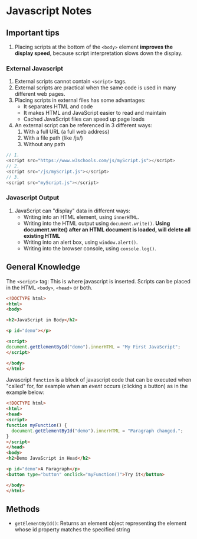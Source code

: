 # Javascript Notes

## Important tips

1. Placing scripts at the bottom of the `<body>` element **improves the display speed**, because script interpretation slows down the display.



### External Javascript
1. External scripts cannot contain `<script>` tags.
2. External scripts are practical when the same code is used in many different web pages.
3. Placing scripts in external files has some advantages:
   - It separates HTML and code
   - It makes HTML and JavaScript easier to read and maintain
   - Cached JavaScript files can speed up page loads
4. An external script can be referenced in 3 different ways:
   1. With a full URL (a full web address)
   2. With a file path (like /js/)
   3. Without any path
```js
// 1.
<script src="https://www.w3schools.com/js/myScript.js"></script>
// 2.
<script src="/js/myScript.js"></script>
// 3.
<script src="myScript.js"></script>
```

### Javascript Output
1. JavaScript can "display" data in different ways:
   - Writing into an HTML element, using ``innerHTML``.
   - Writing into the HTML output using `document.write()`. **Using document.write() after an HTML document is loaded, will delete all existing HTML**
   - Writing into an alert box, using ``window.alert()``.
   - Writing into the browser console, using ``console.log()``.







## General Knowledge

The `<script>` tag: This is where javascript is inserted. Scripts can be placed in the HTML `<body>`, `<head>` or both.
```html
<!DOCTYPE html>
<html>
<body>

<h2>JavaScript in Body</h2>

<p id="demo"></p>

<script>
document.getElementById("demo").innerHTML = "My First JavaScript";
</script>

</body>
</html> 
```

Javascript `function` is a block of javascript code that can be executed when "called" for, for example when an *event* occurs (clicking a button) as in the example below:
```html
<!DOCTYPE html>
<html>
<head>
<script>
function myFunction() {
  document.getElementById("demo").innerHTML = "Paragraph changed.";
}
</script>
</head>
<body>
<h2>Demo JavaScript in Head</h2>

<p id="demo">A Paragraph</p>
<button type="button" onclick="myFunction()">Try it</button>

</body>
</html>
```



## Methods

- `getElementById()`: Returns an element object representing the element whose id property matches the specified string 

